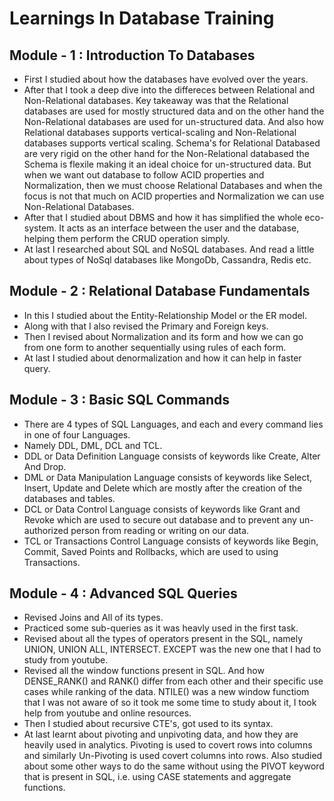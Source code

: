 # Learnings In Database Training
## Module - 1 : Introduction To Databases
- First I studied about how the databases have evolved over the years.
- After that I took a deep dive into the differeces between Relational and Non-Relational databases. Key takeaway was that the Relational databases are used for mostly structured data and on the other hand the Non-Relational databases are used for un-structured data. And also how Relational databases supports vertical-scaling and Non-Relational databases supports vertical scaling. Schema's for Relational Databased are very rigid on the other hand for the Non-Relational databased the Schema is flexile making it an ideal choice for un-structured data. But when we want out database to follow ACID properties and Normalization, then we must choose Relational Databases and when the focus is not that much on ACID properties and Normalization we can use Non-Relational Databases.
- After that I studied about DBMS and how it has simplified the whole eco-system. It acts as an interface between the user and the database, helping them perform the CRUD operation simply.
- At last I researched about SQL and NoSQL databases. And read a little about types of NoSql databases like MongoDb, Cassandra, Redis etc.

## Module - 2 : Relational Database Fundamentals
- In this I studied about the Entity-Relationship Model or the ER model. 
- Along with that I also revised the Primary and Foreign keys.
- Then I revised about Normalization and its form and how we can go from one form to another sequentially using rules of each form.
- At last I studied about denormalization and how it can help in faster query.

## Module - 3 : Basic SQL Commands
- There are 4 types of SQL Languages, and each and every command lies in one of four Languages.
- Namely DDL, DML, DCL and TCL.
- DDL or Data Definition Language consists of keywords like Create, Alter And Drop.
- DML or Data Manipulation Language consists of keywords like Select, Insert, Update and Delete which are mostly after the creation of the databases and tables.
- DCL or Data Control Language consists of keywords like Grant and Revoke which are used to secure out database and to prevent any un-authorized person from reading or writing on our data.
- TCL or Transactions Control Language consists of keywords like Begin, Commit, Saved Points and Rollbacks, which are used to using Transactions.

## Module - 4 : Advanced SQL Queries
- Revised Joins and All of its types. 
- Practiced some sub-queries as it was heavly used in the first task.
- Revised about all the types of operators present in the SQL, namely UNION, UNION ALL, INTERSECT. EXCEPT was the new one that I had to study from youtube.
- Revised all the window functions present in SQL. And how DENSE_RANK() and RANK() differ from each other and their specific use cases while ranking of the data. NTILE() was a new window functiom that I was not aware of so it took me some time to study about it, I took help from youtube and online resources.
- Then I studied about recursive CTE's, got used to its syntax.
- At last learnt about pivoting and unpivoting data, and how they are heavily used in analytics. Pivoting is used to covert rows into columns and similarly Un-Pivoting is used covert columns into rows. Also studied about some other ways to do the same without using the PIVOT keyword that is present in SQL, i.e. using CASE statements and aggregate functions.